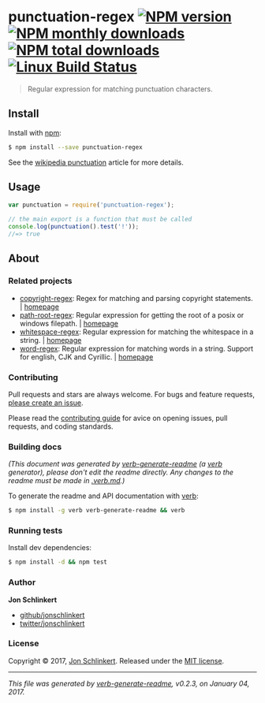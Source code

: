 # punctuation-regex [![NPM version](https://img.shields.io/npm/v/punctuation-regex.svg?style=flat)](https://www.npmjs.com/package/punctuation-regex) [![NPM monthly downloads](https://img.shields.io/npm/dm/punctuation-regex.svg?style=flat)](https://npmjs.org/package/punctuation-regex)  [![NPM total downloads](https://img.shields.io/npm/dt/punctuation-regex.svg?style=flat)](https://npmjs.org/package/punctuation-regex) [![Linux Build Status](https://img.shields.io/travis/regexhq/punctuation-regex.svg?style=flat&label=Travis)](https://travis-ci.org/regexhq/punctuation-regex)

> Regular expression for matching punctuation characters.

## Install

Install with [npm](https://www.npmjs.com/):

```sh
$ npm install --save punctuation-regex
```

See the [wikipedia punctuation](https://en.wikipedia.org/wiki/Punctuation) article for more details.

## Usage

```js
var punctuation = require('punctuation-regex');

// the main export is a function that must be called
console.log(punctuation().test('!'));
//=> true
```

## About

### Related projects

* [copyright-regex](https://www.npmjs.com/package/copyright-regex): Regex for matching and parsing copyright statements. | [homepage](https://github.com/regexhq/copyright-regex "Regex for matching and parsing copyright statements.")
* [path-root-regex](https://www.npmjs.com/package/path-root-regex): Regular expression for getting the root of a posix or windows filepath. | [homepage](https://github.com/regexhq/path-root-regex "Regular expression for getting the root of a posix or windows filepath.")
* [whitespace-regex](https://www.npmjs.com/package/whitespace-regex): Regular expression for matching the whitespace in a string. | [homepage](https://github.com/regexps/whitespace-regex "Regular expression for matching the whitespace in a string.")
* [word-regex](https://www.npmjs.com/package/word-regex): Regular expression for matching words in a string. Support for english, CJK and Cyrillic. | [homepage](https://github.com/regexps/word-regex "Regular expression for matching words in a string. Support for english, CJK and Cyrillic.")

### Contributing

Pull requests and stars are always welcome. For bugs and feature requests, [please create an issue](../../issues/new).

Please read the [contributing guide](.github/contributing.md) for avice on opening issues, pull requests, and coding standards.

### Building docs

_(This document was generated by [verb-generate-readme](https://github.com/verbose/verb-generate-readme) (a [verb](https://github.com/verbose/verb) generator), please don't edit the readme directly. Any changes to the readme must be made in [.verb.md](.verb.md).)_

To generate the readme and API documentation with [verb](https://github.com/verbose/verb):

```sh
$ npm install -g verb verb-generate-readme && verb
```

### Running tests

Install dev dependencies:

```sh
$ npm install -d && npm test
```

### Author

**Jon Schlinkert**

* [github/jonschlinkert](https://github.com/jonschlinkert)
* [twitter/jonschlinkert](http://twitter.com/jonschlinkert)

### License

Copyright © 2017, [Jon Schlinkert](https://github.com/jonschlinkert).
Released under the [MIT license](LICENSE).

***

_This file was generated by [verb-generate-readme](https://github.com/verbose/verb-generate-readme), v0.2.3, on January 04, 2017._